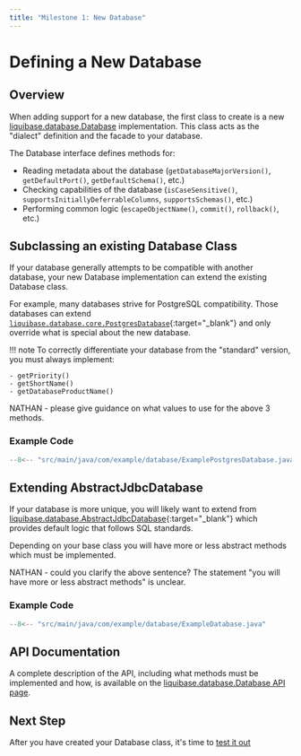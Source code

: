 ```yaml
---
title: "Milestone 1: New Database"
---
```


# Defining a New Database

## Overview

When adding support for a new database, the first class to create is a new [liquibase.database.Database](../../../code/api/database-database.md) implementation. This class acts as the "dialect" definition and the facade to your database.

The Database interface defines methods for:

- Reading metadata about the database (`getDatabaseMajorVersion()`, `getDefaultPort()`, `getDefaultSchema()`, etc.)
- Checking capabilities of the database (`isCaseSensitive()`, `supportsInitiallyDeferrableColumns`, `supportsSchemas()`, etc.)
- Performing common logic (`escapeObjectName()`, `commit()`, `rollback()`, etc.)

## Subclassing an existing Database Class

If your database generally attempts to be compatible with another database, your new Database implementation can extend the existing Database class.

For example, many databases strive for PostgreSQL compatibility. Those databases can extend [`liquibase.database.core.PostgresDatabase`](https://javadocs.liquibase.com/liquibase-core/liquibase/database/core/PostgresDatabase.html){:target="_blank"} 
and only override what is special about the new database.

!!! note
    To correctly differentiate your database from the "standard" version, you must always implement:

    - getPriority()
    - getShortName()
    - getDatabaseProductName()

NATHAN - please give guidance on what values to use for the above 3 methods.

### Example Code

```java
--8<-- "src/main/java/com/example/database/ExamplePostgresDatabase.java"
```

## Extending AbstractJdbcDatabase

If your database is more unique, you will likely want to extend from [liquibase.database.AbstractJdbcDatabase](https://javadocs.liquibase.com/liquibase-core/liquibase/database/AbstractJdbcDatabase.html){:target="_blank"}
which provides default logic that follows SQL standards.

Depending on your base class you will have more or less abstract methods which must be implemented.

NATHAN - could you clarify the above sentence? The statement "you will have more or less abstract methods" is unclear.

### Example Code

```java
--8<-- "src/main/java/com/example/database/ExampleDatabase.java"
```

## API Documentation

A complete description of the API, including what methods must be implemented and how, is available on the [liquibase.database.Database API page](../../../code/api/database-database.md).

## Next Step

After you have created your Database class, it's time to [test it out](milestone1-step2.md)